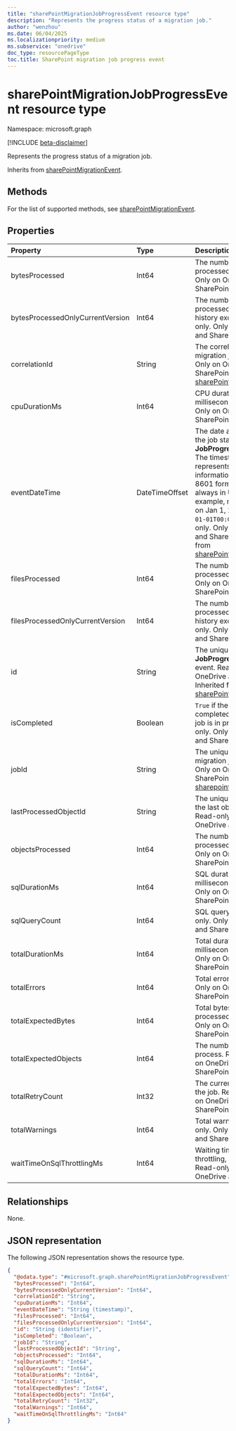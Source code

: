 ```yaml
---
title: "sharePointMigrationJobProgressEvent resource type"
description: "Represents the progress status of a migration job."
author: "wenzhou"
ms.date: 06/04/2025
ms.localizationpriority: medium
ms.subservice: "onedrive"
doc_type: resourcePageType
toc.title: SharePoint migration job progress event
---
```


# sharePointMigrationJobProgressEvent resource type

Namespace: microsoft.graph

[!INCLUDE [beta-disclaimer](../../includes/beta-disclaimer.md)]

Represents the progress status of a migration job.

Inherits from [sharePointMigrationEvent](../resources/sharepointmigrationevent.md).

## Methods
For the list of supported methods, see [sharePointMigrationEvent](../resources/sharepointmigrationevent.md).

## Properties
|Property|Type|Description|
|:---|:---|:---|
|bytesProcessed|Int64|The number of bytes processed. Read-only. Only on OneDrive and SharePoint.|
|bytesProcessedOnlyCurrentVersion|Int64|The number of bytes processed with version history excluded. Read-only. Only on OneDrive and SharePoint.|
|correlationId|String|The correlation ID of a migration job. Read-only. Only on OneDrive and SharePoint. Inherited from [sharePointMigrationEvent](../resources/sharepointmigrationevent.md).|
|cpuDurationMs|Int64|CPU duration in milliseconds. Read-only. Only on OneDrive and SharePoint.|
|eventDateTime|DateTimeOffset|The date and time when the job status changes to **JobProgress** or **JobEnd**. The timestamp type represents date and time information using ISO 8601 format and is always in UTC. For example, midnight UTC on Jan 1, 2014 is `2014-01-01T00:00:00Z`. Read-only. Only on OneDrive and SharePoint. Inherited from [sharePointMigrationEvent](../resources/sharepointmigrationevent.md).|
|filesProcessed|Int64|The number of files processed. Read-only. Only on OneDrive and SharePoint.|
|filesProcessedOnlyCurrentVersion|Int64|The number of files processed with version history excluded. Read-only. Only on OneDrive and SharePoint.|
|id|String|The unique identifier of a **JobProgress** or **JobEnd** event. Read-only. Only on OneDrive and SharePoint. Inherited from [sharePointMigrationEvent](../resources/sharepointmigrationevent.md).|
|isCompleted|Boolean|`True` if the job is completed. `False` if the job is in progress. Read-only. Only on OneDrive and SharePoint.|
|jobId|String|The unique identifier of a migration job. Read-only. Only on OneDrive and SharePoint. Inherited from [sharepointMigrationEvent](../resources/sharepointmigrationevent.md).|
|lastProcessedObjectId|String|The unique identifier of the last object processed. Read-only. Only on OneDrive and SharePoint.|
|objectsProcessed|Int64|The number of objects processed. Read-only. Only on OneDrive and SharePoint.|
|sqlDurationMs|Int64|SQL duration in milliseconds. Read-only. Only on OneDrive and SharePoint.|
|sqlQueryCount|Int64|SQL query count. Read-only. Only on OneDrive and SharePoint.|
|totalDurationMs|Int64|Total duration time in milliseconds. Read-only. Only on OneDrive and SharePoint.|
|totalErrors|Int64|Total errors. Read-only. Only on OneDrive and SharePoint.|
|totalExpectedBytes|Int64|Total bytes to be processed. Read-only. Only on OneDrive and SharePoint.|
|totalExpectedObjects|Int64|The number of objects to process. Read-only. Only on OneDrive and SharePoint.|
|totalRetryCount|Int32|The current retry count of the job. Read-only. Only on OneDrive and SharePoint.|
|totalWarnings|Int64|Total warnings. Read-only. Only on OneDrive and SharePoint.|
|waitTimeOnSqlThrottlingMs|Int64|Waiting time due to SQL throttling, in milliseconds. Read-only. Only on OneDrive and SharePoint.|

## Relationships
None.

## JSON representation
The following JSON representation shows the resource type.
<!-- {
  "blockType": "resource",
  "keyProperty": "id",
  "@odata.type": "microsoft.graph.sharePointMigrationJobProgressEvent",
  "baseType": "microsoft.graph.sharePointMigrationEvent",
  "openType": false
}
-->
``` json
{
  "@odata.type": "#microsoft.graph.sharePointMigrationJobProgressEvent",
  "bytesProcessed": "Int64",
  "bytesProcessedOnlyCurrentVersion": "Int64",
  "correlationId": "String",
  "cpuDurationMs": "Int64",
  "eventDateTime": "String (timestamp)",
  "filesProcessed": "Int64",
  "filesProcessedOnlyCurrentVersion": "Int64",
  "id": "String (identifier)",
  "isCompleted": "Boolean",
  "jobId": "String",
  "lastProcessedObjectId": "String",
  "objectsProcessed": "Int64",
  "sqlDurationMs": "Int64",
  "sqlQueryCount": "Int64",
  "totalDurationMs": "Int64",
  "totalErrors": "Int64",
  "totalExpectedBytes": "Int64",
  "totalExpectedObjects": "Int64",
  "totalRetryCount": "Int32",
  "totalWarnings": "Int64",
  "waitTimeOnSqlThrottlingMs": "Int64"
}
```
